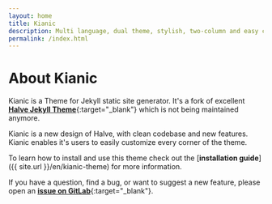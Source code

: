 ```yaml
---
layout: home
title: Kianic
description: Multi language, dual theme, stylish, two-column and easy customizable Jekyll theme for your blog.
permalink: /index.html
---
```

# About Kianic

Kianic is a Theme for Jekyll static site generator. It's a fork of excellent
[**Halve Jekyll Theme**](https://taylantatli.github.io/Halve){:target="_blank"} which is not being maintained anymore.

Kianic is a new design of Halve, with clean codebase and new features.
Kianic enables it's users to easily customize every corner of the theme.

To learn how to install and use this theme check out the
[**installation guide**]({{ site.url }}/en/kianic-theme) for more information.

If you have a question, find a bug, or want to suggest a new feature, please open an
[**issue on GitLab**](https://gitlab.com/Azadeh-Afzar/Web-Development/Kianic-Jekyll-Theme/issues/new){:target="_blank"}.
